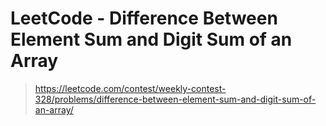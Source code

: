 # LeetCode - Difference Between Element Sum and Digit Sum of an Array

> https://leetcode.com/contest/weekly-contest-328/problems/difference-between-element-sum-and-digit-sum-of-an-array/